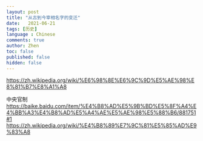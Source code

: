 ```yaml
---
layout: post
title: "从古到今宰相名字的变迁"
date:   2021-06-21
tags: [历史]
language : Chinese
comments: true
author: Zhen
toc: false
published: false
hidden: false
---
```

https://zh.wikipedia.org/wiki/%E6%98%8E%E6%9C%9D%E5%AE%98%E8%81%B7%E8%A1%A8

中央官制
https://baike.baidu.com/item/%E4%B8%AD%E5%9B%BD%E5%8F%A4%E4%BB%A3%E4%B8%AD%E5%A4%AE%E5%AE%98%E5%88%B6/881751#1
https://zh.wikipedia.org/wiki/%E4%B8%89%E7%9C%81%E5%85%AD%E9%83%A8
<!--stackedit_data:
eyJoaXN0b3J5IjpbLTExMTcyMTA1NjAsMTMwNDI0OTIxMCwxNz
I3ODA4NTQyXX0=
-->